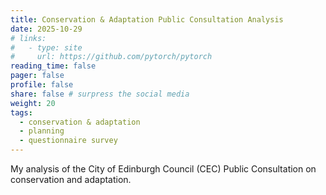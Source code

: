 ```yaml
---
title: Conservation & Adaptation Public Consultation Analysis
date: 2025-10-29
# links:
#   - type: site
#     url: https://github.com/pytorch/pytorch
reading_time: false
pager: false
profile: false
share: false # surpress the social media
weight: 20
tags:
  - conservation & adaptation
  - planning
  - questionnaire survey
---
```


My analysis of the City of Edinburgh Council (CEC) Public Consultation on conservation and adaptation. 

<!--more-->
